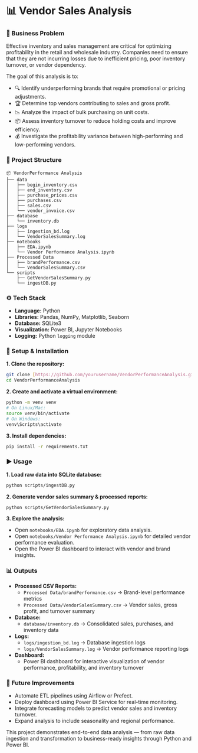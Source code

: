 # 📊 Vendor Sales Analysis

### 📌 Business Problem

Effective inventory and sales management are critical for optimizing profitability in the retail and wholesale industry. Companies need to ensure that they are not incurring losses due to inefficient pricing, poor inventory turnover, or vendor dependency.

The goal of this analysis is to:
* 🔍 Identify underperforming brands that require promotional or pricing adjustments.
* 🏆 Determine top vendors contributing to sales and gross profit.
* 📉 Analyze the impact of bulk purchasing on unit costs.
* 📦 Assess inventory turnover to reduce holding costs and improve efficiency.
* 💰 Investigate the profitability variance between high-performing and low-performing vendors.

### 📂 Project Structure

```
📦 VendorPerformance Analysis
├── data
│   ├── begin_inventory.csv
│   ├── end_inventory.csv
│   ├── purchase_prices.csv
│   ├── purchases.csv
│   ├── sales.csv
│   └── vendor_invoice.csv
├── database
│   └── inventory.db
├── logs
│   ├── ingestion_bd.log
│   └── VendorSalesSummary.log
├── notebooks
│   ├── EDA.ipynb
│   └── Vendor Performance Analysis.ipynb
├── Processed Data
│   ├── brandPerformance.csv
│   └── VendorSalesSummary.csv
└── scripts
    ├── GetVendorSalesSummary.py
    └── ingestDB.py
```

### ⚙️ Tech Stack

* **Language:** Python
* **Libraries:** Pandas, NumPy, Matplotlib, Seaborn
* **Database:** SQLite3
* **Visualization:** Power BI, Jupyter Notebooks
* **Logging:** Python `logging` module

### 🚀 Setup & Installation

**1. Clone the repository:**
```bash
git clone [https://github.com/yourusername/VendorPerformanceAnalysis.git](https://github.com/yourusername/VendorPerformanceAnalysis.git)
cd VendorPerformanceAnalysis
```

**2. Create and activate a virtual environment:**
```bash
python -m venv venv
# On Linux/Mac:
source venv/bin/activate
# On Windows:
venv\Scripts\activate
```

**3. Install dependencies:**
```bash
pip install -r requirements.txt
```

### ▶️ Usage

**1. Load raw data into SQLite database:**
```bash
python scripts/ingestDB.py
```

**2. Generate vendor sales summary & processed reports:**
```bash
python scripts/GetVendorSalesSummary.py
```

**3. Explore the analysis:**
* Open `notebooks/EDA.ipynb` for exploratory data analysis.
* Open `notebooks/Vendor Performance Analysis.ipynb` for detailed vendor performance evaluation.
* Open the Power BI dashboard to interact with vendor and brand insights.

### 📊 Outputs

* **Processed CSV Reports:**
    * `Processed Data/brandPerformance.csv` → Brand-level performance metrics
    * `Processed Data/VendorSalesSummary.csv` → Vendor sales, gross profit, and turnover summary
* **Database:**
    * `database/inventory.db` → Consolidated sales, purchases, and inventory data
* **Logs:**
    * `logs/ingestion_bd.log` → Database ingestion logs
    * `logs/VendorSalesSummary.log` → Vendor performance reporting logs
* **Dashboard:**
    * Power BI dashboard for interactive visualization of vendor performance, profitability, and inventory turnover

### 🔮 Future Improvements

* Automate ETL pipelines using Airflow or Prefect.
* Deploy dashboard using Power BI Service for real-time monitoring.
* Integrate forecasting models to predict vendor sales and inventory turnover.
* Expand analysis to include seasonality and regional performance.

This project demonstrates end-to-end data analysis — from raw data ingestion and transformation to business-ready insights through Python and Power BI.
